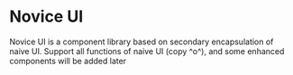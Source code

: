 <!--anchor:on-->

# Novice UI

Novice UI is a component library based on secondary encapsulation of naive UI. Support all functions of naive UI (copy ^o^), and some enhanced components will be added later
